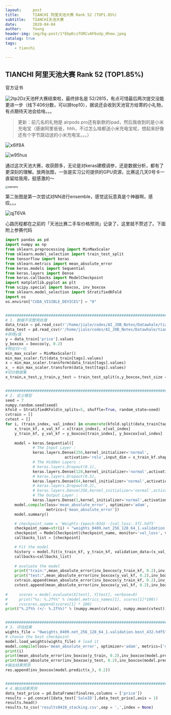 ```yaml
---
layout:     post
title:      TIANCHI 阿里天池大赛 Rank 52 (TOP1.85%)
subtitle:   TIANCHI天池大赛
date:       2020-04-04
author:     Young
header-img: img/bg-post/1*EbpKczfURCvAF6uUp_Hhew.jpeg
catalog: true
tags:
    - tianchi

---
```


## TIANCHI 阿里天池大赛 Rank 52 (TOP1.85%)

官方证书

![2tp2Dz](https://gitee.com/echisenyang/GiteeForUpicUse/raw/master/uPic/2tp2Dz.png)天池杯大赛结束啦，最终排名是 52/2815，有点可惜最后两次提交没能更进一步（线下406分数，可以排top10），据说还会收到天池官方给寄的小礼物，有点期待天池会给啥。。。

> 更新：前几名的礼物是 airpods pro还有新款的ipad，然后我收到的是小米充电宝（感谢阿里爸爸，hhh，不过怎么啥都送小米充电宝呢，想起来好像还有个字节跳动送的小米充电宝。。。） 

![x6If8A](https://gitee.com/echisenyang/GiteeForUpicUse/raw/master/uPic/x6If8A.png)

![w95hus](https://gitee.com/echisenyang/GiteeForUpicUse/raw/master/uPic/w95hus.png)

通过这次天池大赛，收获颇多，无论是对keras建模调参，还是数据分析，都有了更深刻的理解。放两张图，一张是实习公司提供的GPU资源，比赛这几天0号卡一直留给我用，挺感激的～

<img src="https://gitee.com/echisenyang/GiteeForUpicUse/raw/master/uPic/XMHWPb.png" alt="XMHWPb" style="zoom: 50%;" />

第二张图是第一次尝试对NN进行ensemble，感觉这玩意真是个神器啊，感叹。。。

![qjT6VA](https://gitee.com/echisenyang/GiteeForUpicUse/raw/master/uPic/qjT6VA.jpg)

心路历程都在之前的「天池比赛二手车价格预测」记录了，这里就不赘述了。下面附上参赛代码

```python
import pandas as pd
import numpy as np
from sklearn.preprocessing import MinMaxScaler
from sklearn.model_selection import train_test_split
from tensorflow import keras
from sklearn.metrics import mean_absolute_error
from keras.models import Sequential
from keras.layers import Dense
from keras.callbacks import ModelCheckpoint
import matplotlib.pyplot as plt
from scipy.special import boxcox, inv_boxcox
from sklearn.model_selection import StratifiedKFold
import os
os.environ["CUDA_VISIBLE_DEVICES"] = "0"


#########################################################################
# 1. 数据不完整预处理
data_train = pd.read_csv(r'/home/jiale/codes/AI_JOB_Notes/Datawhale/tianchi/used_car_train_20200313.csv',sep = ' ')
data_test = pd.read_csv(r'/home/jiale/codes/AI_JOB_Notes/Datawhale/tianchi/used_car_testA_20200313.csv',sep = ' ')
#获得y值
y = data_train['price'].values
y_boxcox = boxcox(y, 0.2)
#特征归一化
min_max_scaler = MinMaxScaler()
min_max_scaler.fit(data_train[tags].values)
x = min_max_scaler.transform(data_train[tags].values)
x_ = min_max_scaler.transform(data_test[tags].values)
#切分数据集
x_train,x_test,y_train,y_test = train_test_split(x,y_boxcox,test_size = 0.1)


#########################################################################
# 2. 定义模型
seed = 7
numpy.random.seed(seed)
kfold = StratifiedKFold(n_splits=5, shuffle=True, random_state=seed)
cvtrain = []
cvtest = []
for i, (train_index, val_index) in enumerate(kfold.split(data_train[tags], data_train["price"])):
    x_train_kf, x_val_kf = x[train_index], x[val_index]
    y_train_kf, y_val_kf = y_boxcox[train_index], y_boxcox[val_index]
    
    model = keras.Sequential([
            # The Input Layer :
       		keras.layers.Dense(256,kernel_initializer='normal',
                          activation='relu',input_dim = x_train_kf.shape[1]), 
            # The Hidden Layers :
            # keras.layers.Dropout(0.1),
            keras.layers.Dense(128,kernel_initializer='normal',activation='relu'), 
            # keras.layers.Dropout(0.5),
            keras.layers.Dense(64,kernel_initializer='normal',activation='relu'), 
            # keras.layers.Dropout(0.2),
            # keras.layers.Dense(256,kernel_initializer='normal',activation='relu'), 
            # The Output Layer :
            keras.layers.Dense(1,kernel_initializer='normal',activation='linear')])
    model.compile(loss='mean_absolute_error', optimizer='adam', 
                  metrics=['mean_absolute_error'])
    model.summary()

    # checkpoint_name = 'Weights-{epoch:03d}--{val_loss:.5f}.hdf5' 
    checkpoint_name=str(i) + "weights_0409.net_256_128_64_1.validation.best.hdf5"
    checkpoint = ModelCheckpoint(checkpoint_name, monitor='val_loss', verbose = 1, save_best_only = True, mode ='auto')
    callbacks_list = [checkpoint]

	# Fit the model
    history = model.fit(x_train_kf, y_train_kf, validation_data=(x_val_kf,y_val_kf), epochs=2000, batch_size=1024,
    callbacks=callbacks_list)
    
    # evaluate the model
    print("train:",mean_absolute_error(inv_boxcox(y_train_kf, 0.2),inv_boxcox(model.predict(x_train_kf), 0.2)))
    print("test:",mean_absolute_error(inv_boxcox(y_val_kf, 0.2),inv_boxcox(model.predict(x_val_kf), 0.2)))
    cvtrain.append(mean_absolute_error(inv_boxcox(y_train_kf, 0.2),inv_boxcox(model.predict(x_train_kf), 0.2)))
    cvtest.append(mean_absolute_error(inv_boxcox(y_val_kf, 0.2),inv_boxcox(model.predict(x_val_kf), 0.2)))
    
#     scores = model.evaluate(X[test], Y[test], verbose=0)
#     print("%s: %.2f%%" % (model.metrics_names[1], scores[1]*100))
#     cvscores.append(scores[1] * 100)
print("%.2f%% (+/- %.2f%%)" % (numpy.mean(cvtrain), numpy.mean(cvtest)))


#########################################################################
# 3. 评估结果
wights_file = "0weights_0409.net_256_128_64_1.validation.best_432.hdf5" 
# choose the best checkpoint 
model.load_weights(wights_file) # load it
model.compile(loss='mean_absolute_error', optimizer='adam', metrics=['mean_absolute_error'])
print(i)
print(mean_absolute_error(inv_boxcox(y_train, 0.2),inv_boxcox(model.predict(x_train), 0.2)))
print(mean_absolute_error(inv_boxcox(y_test, 0.2),inv_boxcox(model.predict(x_test), 0.2)))
#输出结果预测
res.append(inv_boxcox(model.predict(x_), 0.2))


#########################################################################
# 4.输出结果预测
data_test_price = pd.DataFrame(finalres,columns = ['price'])
results = pd.concat([data_test['SaleID'],data_test_price],axis = 1)
results.head()
results.to_csv('results0410_stacking.csv',sep = ',',index = None)
```

